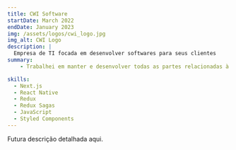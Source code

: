 ```yaml
---
title: CWI Software
startDate: March 2022
endDate: January 2023
img: /assets/logos/cwi_logo.jpg
img_alt: CWI Logo
description: |
  Empresa de TI focada em desenvolver softwares para seus clientes
summary:
    - Trabalhei em manter e desenvolver todas as partes relacionadas à produtos no app e no site do cliente Grupo Pão de Açucar, usando Next.js e React Native.

skills:
  - Next.js
  - React Native
  - Redux
  - Redux Sagas
  - JavaScript
  - Styled Components
---
```


Futura descrição detalhada aqui.